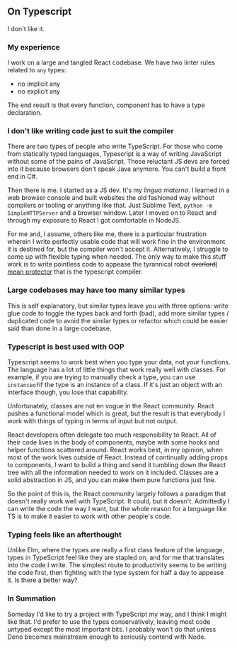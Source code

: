 ## On Typescript

I don't like it.

### My experience

I work on a large and tangled React codebase. We have two linter rules related to `any` types:

  - no implicit any
  - no explicit any

The end result is that every function, component has to have a type declaration.

### I don't like writing code just to suit the compiler

There are two types of people who write TypeScript. For those who come from statically typed languages, Typescript is a way of writing JavaScript without some of the pains of JavaScript. These reluctant JS devs are forced into it because browsers don't speak Java anymore. You can't build a front end in C#.

Then there is me. I started as a JS dev. It's my *lingua materna*. I learned in a web browser console and built websites the old fashioned way without compilers or tooling or anything like that. Just Sublime Text, `python -m SimpleHTTPServer` and a browser window. Later I moved on to React and through my exposure to React I got comfortable in NodeJS.

For me and, I assume, others like me, there is a particular frustration wherein I write perfectly usable code that will work fine in the environment it is destined for, but the compiler won't accept it. Alternatively, I struggle to come up with flexible typing when needed. The only way to make this stuff work is to write pointless code to appease the tyrannical robot <del>overlord</del><ins>I mean protector</ins> that is the typescript compiler.

### Large codebases may have too many similar types

This is self explanatory, but similar types leave you with three options: write glue code to toggle the types back and forth (bad), add more similar types / duplicated code to avoid the similar types or refactor which could be easier said than done in a large codebase.

### Typescript is best used with OOP

Typescript seems to work best when you type your data, not your functions. The language has a lot of little things that work really well with classes. For example, if you are trying to manually check a type, you can use `instanceof`if the type is an instance of a class. If it's just an object with an interface though, you lose that capability.

Unfortunately, classes are not en vogue in the React community. React pushes a functional model which is great, but the result is that everybody I work with things of typing in terms of input but not output.

React developers often delegate too much responsibility to React. All of their code lives in the body of components, maybe with some hooks and helper functions scattered around. React works best, in my opinion, when most of the work lives outside of React. Instead of continually adding props to components, I want to build a thing and send it tumbling down the React tree with all the information needed to work on it included. Classes are a solid abstraction in JS, and you can make them pure functions just fine.

So the point of this is, the React community largely follows a paradigm that doesn't really work well with TypeScript. It could, but it doesn't. Admittedly I can write the code the way I want, but the whole reason for a language like TS is to make it easier to work with other people's code.

### Typing feels like an afterthought

Unlike Elm, where the types are really a first class feature of the language, types in TypeScript feel like they are stapled on, and for me that translates into the code I write. The simplest route to productivity seems to be writing the code first, then fighting with the type system for half a day to appease it. Is there a better way?

### In Summation

Someday I'd like to try a project with TypeScript my way, and I think I might like that. I'd prefer to use the types conservatively, leaving most code *un*typed except the most important bits. I probably won't do that unless Deno becomes mainstream enough to seriously contend with Node.
